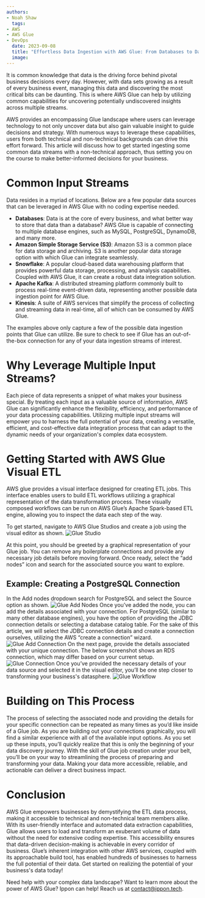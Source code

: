 ```yaml
---
authors:
- Noah Shaw
  tags:
- AWS
- AWS Glue
- DevOps
  date: 2023-09-08
  title: "Effortless Data Ingestion with AWS Glue: From Databases to Data Warehouses"
  image:
---
```


It is common knowledge that data is the driving force behind pivotal business decisions every day. However, with data sets growing as a result of every business event, managing this data and discovering the most critical bits can be daunting. This is where AWS Glue can help by utilizing common capabilities for uncovering potentially undiscovered insights across multiple streams.

AWS provides an encompassing Glue landscape where users can leverage technology to not only uncover data but also gain valuable insight to guide decisions and strategy. With numerous ways to leverage these capabilities, users from both technical and non-technical backgrounds can drive this effort forward. This article will discuss how to get started ingesting some common data streams with a non-technical approach, thus setting you on the course to make better-informed decisions for your business.

# Common Input Streams
Data resides in a myriad of locations. Below are a few popular data sources that can be leveraged in AWS Glue with no coding expertise needed.

- **Databases**: Data is at the core of every business, and what better way to store that data than a database? AWS Glue is capable of connecting to multiple database engines, such as MySQL, PostgreSQL, DynamoDB, and many more.
- **Amazon Simple Storage Service (S3)**: Amazon S3 is a common place for data storage and archiving. S3 is another popular data storage option with which Glue can integrate seamlessly.
- **Snowflake**: A popular cloud-based data warehousing platform that provides powerful data storage, processing, and analysis capabilities. Coupled with AWS Glue, it can create a robust data integration solution.
- **Apache Kafka**: A distributed streaming platform commonly built to process real-time event-driven data, representing another possible data ingestion point for AWS Glue.
- **Kinesis**: A suite of AWS services that simplify the process of collecting and streaming data in real-time, all of which can be consumed by AWS Glue.
  
The examples above only capture a few of the possible data ingestion points that Glue can utilize. Be sure to check to see if Glue has an out-of-the-box connection for any of your data ingestion streams of interest.

# Why Leverage Multiple Input Streams?
Each piece of data represents a snippet of what makes your business special. By treating each input as a valuable source of information, AWS Glue can significantly enhance the flexibility, efficiency, and performance of your data processing capabilities. Utilizing multiple input streams will empower you to harness the full potential of your data, creating a versatile, efficient, and cost-effective data integration process that can adapt to the dynamic needs of your organization's complex data ecosystem.

# Getting Started with AWS Glue Visual ETL
AWS glue provides a visual interface designed for creating ETL jobs. This interface enables users to build ETL workflows utilizing a graphical representation of the data transformation process. These visually composed workflows can be run on AWS Glue’s Apache Spark-based ETL engine, allowing you to inspect the data each step of the way.

To get started, navigate to AWS Glue Studios and create a job using the visual editor as shown.
![Glue Studio](../images/2023/09/aws-glue-studio.png)

At this point, you should be greeted by a graphical representation of your Glue job. You can remove any boilerplate connections and provide any necessary job details before moving forward. Once ready, select the “add nodes” icon and search for the associated source you want to explore.


## Example: Creating a PostgreSQL Connection
In the Add nodes dropdown search for PostgreSQL and select the Source option as shown.
![Glue Add Nodes](../images/2023/09/aws-glue-postgres.png)
Once you’ve added the node, you can add the details associated with your connection. For PostgreSQL (similar to many other database engines), you have the option of providing the JDBC connection details or selecting a database catalog table. For the sake of this article, we will select the JDBC connection details and create a connection ourselves, utilizing the AWS “create a connection” wizard.
![Glue Add Connection](../images/2023/09/aws-glue-create.png)
On the next page, provide the details associated with your unique connection. The below screenshot shows an RDS connection, which may differ based on your current setup.
![Glue Connection](../images/2023/09/aws-glue-connection.png)
Once you’ve provided the necessary details of your data source and selected it in the visual editor, you’ll be one step closer to transforming your business's datasphere.
![Glue Workflow](../images/2023/09/aws-glue-workflow.png)

# Building on This Process
The process of selecting the associated node and providing the details for your specific connection can be repeated as many times as you’d like inside of a Glue job. As you are building out your connections graphically, you will find a similar experience with all of the available input options. As you set up these inputs, you’ll quickly realize that this is only the beginning of your data discovery journey. With the skill of Glue job creation under your belt, you’ll be on your way to streamlining the process of preparing and transforming your data. Making your data more accessible, reliable, and actionable can deliver a direct business impact.

# Conclusion
AWS Glue empowers businesses by demystifying the ETL data process, making it accessible to technical and non-technical team members alike. With its user-friendly interface and automated data extraction capabilities, Glue allows users to load and transform an exuberant volume of data without the need for extensive coding expertise. This accessibility ensures that data-driven decision-making is achievable in every corridor of business. Glue’s inherent integration with other AWS services, coupled with its approachable build tool, has enabled hundreds of businesses to harness the full potential of their data. Get started on realizing the potential of your business's data today!

Need help with your complex data landscape? Want to learn more about the power of AWS Glue? Ippon can help! Reach us at [contact@ippon.tech](contact@ippon.tech).
